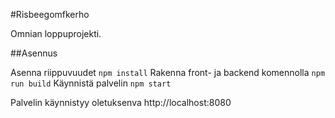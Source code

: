 #Risbeegomfkerho

Omnian loppuprojekti.

##Asennus

Asenna riippuvuudet `npm install`
Rakenna front- ja backend komennolla `npm run build`
Käynnistä palvelin `npm start`

Palvelin käynnistyy oletuksenva http://localhost:8080